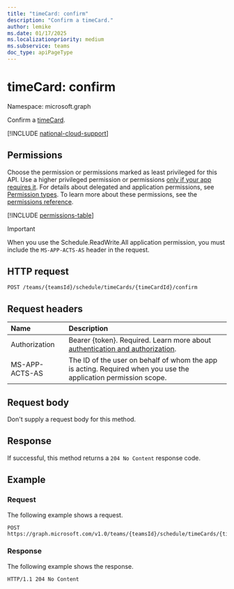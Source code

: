 ```yaml
---
title: "timeCard: confirm"
description: "Confirm a timeCard."
author: lemike
ms.date: 01/17/2025
ms.localizationpriority: medium
ms.subservice: teams
doc_type: apiPageType
---
```


# timeCard: confirm

Namespace: microsoft.graph

Confirm a [timeCard](../resources/timecard.md).

[!INCLUDE [national-cloud-support](../../includes/global-only.md)]

## Permissions

Choose the permission or permissions marked as least privileged for this API. Use a higher privileged permission or permissions [only if your app requires it](/graph/permissions-overview#best-practices-for-using-microsoft-graph-permissions). For details about delegated and application permissions, see [Permission types](/graph/permissions-overview#permission-types). To learn more about these permissions, see the [permissions reference](/graph/permissions-reference).

<!-- { "blockType": "permissions", "name": "timecard_confirm" } -->
[!INCLUDE [permissions-table](../includes/permissions/timecard-confirm-permissions.md)]

> [!IMPORTANT]
> When you use the Schedule.ReadWrite.All application permission, you must include the `MS-APP-ACTS-AS` header in the request.

## HTTP request

<!-- {
  "blockType": "ignored"
}
-->
``` http
POST /teams/{teamsId}/schedule/timeCards/{timeCardId}/confirm
```

## Request headers

|Name|Description|
|:---|:---|
|Authorization|Bearer {token}. Required. Learn more about [authentication and authorization](/graph/auth/auth-concepts).|
| MS-APP-ACTS-AS | The ID of the user on behalf of whom the app is acting. Required when you use the application permission scope. |

## Request body
Don't supply a request body for this method.

## Response

If successful, this method returns a `204 No Content` response code.

## Example

### Request
The following example shows a request.

<!-- {
  "blockType": "request",
  "name": "timecardthis.confirm"
}
-->
``` http
POST https://graph.microsoft.com/v1.0/teams/{teamsId}/schedule/timeCards/{timeCardId}/confirm
```

### Response

The following example shows the response.

<!-- {
  "blockType": "response",
  "truncated": true
} -->
```http
HTTP/1.1 204 No Content
```

